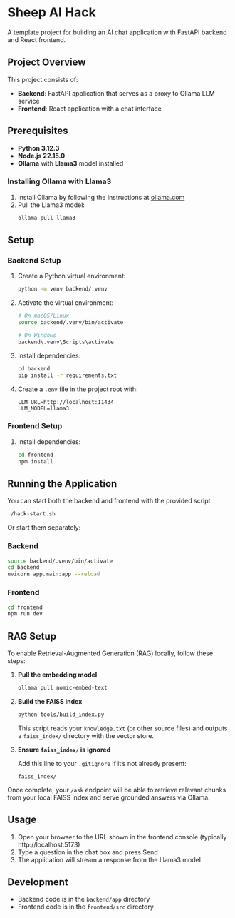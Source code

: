 # Sheep AI Hack

A template project for building an AI chat application with FastAPI backend and React frontend.

## Project Overview

This project consists of:
- **Backend**: FastAPI application that serves as a proxy to Ollama LLM service
- **Frontend**: React application with a chat interface

## Prerequisites

- **Python 3.12.3**
- **Node.js 22.15.0**
- **Ollama** with **Llama3** model installed

### Installing Ollama with Llama3

1. Install Ollama by following the instructions at [ollama.com](https://ollama.com)
2. Pull the Llama3 model:
   ```bash
   ollama pull llama3
   ```

## Setup

### Backend Setup

1. Create a Python virtual environment:
   ```bash
   python -m venv backend/.venv
   ```

2. Activate the virtual environment:
   ```bash
   # On macOS/Linux
   source backend/.venv/bin/activate

   # On Windows
   backend\.venv\Scripts\activate
   ```

3. Install dependencies:
   ```bash
   cd backend
   pip install -r requirements.txt
   ```

4. Create a `.env` file in the project root with:
   ```
   LLM_URL=http://localhost:11434
   LLM_MODEL=llama3
   ```

### Frontend Setup

1. Install dependencies:
   ```bash
   cd frontend
   npm install
   ```

## Running the Application

You can start both the backend and frontend with the provided script:

```bash
./hack-start.sh
```

Or start them separately:

### Backend

```bash
source backend/.venv/bin/activate
cd backend
uvicorn app.main:app --reload
```

### Frontend

```bash
cd frontend
npm run dev
```

## RAG Setup

To enable Retrieval-Augmented Generation (RAG) locally, follow these steps:

1. **Pull the embedding model**

   ```bash
   ollama pull nomic-embed-text
   ```

2. **Build the FAISS index**

   ```bash
   python tools/build_index.py
   ```

   This script reads your `knowledge.txt` (or other source files) and outputs a `faiss_index/` directory with the vector store.

3. **Ensure `faiss_index/` is ignored**

   Add this line to your `.gitignore` if it’s not already present:

   ```gitignore
   faiss_index/
   ```

Once complete, your `/ask` endpoint will be able to retrieve relevant chunks from your local FAISS index and serve grounded answers via Ollama.

## Usage

1. Open your browser to the URL shown in the frontend console (typically http://localhost:5173)
2. Type a question in the chat box and press Send
3. The application will stream a response from the Llama3 model

## Development

- Backend code is in the `backend/app` directory
- Frontend code is in the `frontend/src` directory  
